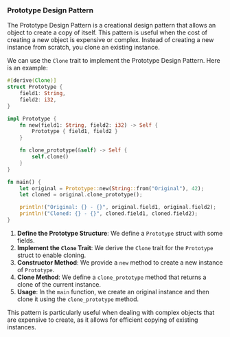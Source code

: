 ### Prototype Design Pattern

The Prototype Design Pattern is a creational design pattern that allows an object to create a copy of itself. This pattern is useful when the cost of creating a new object is expensive or complex. Instead of creating a new instance from scratch, you clone an existing instance.

We can use the `Clone` trait to implement the Prototype Design Pattern. Here is an example:

```rust
#[derive(Clone)]
struct Prototype {
    field1: String,
    field2: i32,
}

impl Prototype {
    fn new(field1: String, field2: i32) -> Self {
        Prototype { field1, field2 }
    }

    fn clone_prototype(&self) -> Self {
        self.clone()
    }
}

fn main() {
    let original = Prototype::new(String::from("Original"), 42);
    let cloned = original.clone_prototype();

    println!("Original: {} - {}", original.field1, original.field2);
    println!("Cloned: {} - {}", cloned.field1, cloned.field2);
}
```

1. **Define the Prototype Structure**: We define a `Prototype` struct with some fields.
2. **Implement the `Clone` Trait**: We derive the `Clone` trait for the `Prototype` struct to enable cloning.
3. **Constructor Method**: We provide a `new` method to create a new instance of `Prototype`.
4. **Clone Method**: We define a `clone_prototype` method that returns a clone of the current instance.
5. **Usage**: In the `main` function, we create an original instance and then clone it using the `clone_prototype` method.

This pattern is particularly useful when dealing with complex objects that are expensive to create, as it allows for efficient copying of existing instances.
